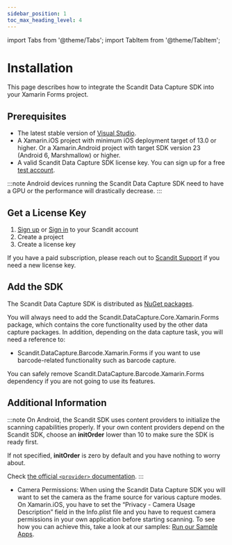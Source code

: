 ```yaml
---
sidebar_position: 1
toc_max_heading_level: 4
---
```


import Tabs from '@theme/Tabs';
import TabItem from '@theme/TabItem';

# Installation

This page describes how to integrate the Scandit Data Capture SDK into your Xamarin Forms project.

## Prerequisites

- The latest stable version of [Visual Studio](https://visualstudio.microsoft.com/).
- A Xamarin.iOS project with minimum iOS deployment target of 13.0 or higher. Or a Xamarin.Android project with target SDK version 23 (Android 6, Marshmallow) or higher.
- A valid Scandit Data Capture SDK license key. You can sign up for a free [test account](https://ssl.scandit.com/dashboard/sign-up?p=test&utm%5Fsource=documentation).

:::note
Android devices running the Scandit Data Capture SDK need to have a GPU or the performance will drastically decrease.
:::

## Get a License Key

1. [Sign up](https://ssl.scandit.com/dashboard/sign-up?p=test) or [Sign in](https://ssl.scandit.com/dashboard/sign-in) to your Scandit account
2. Create a project
3. Create a license key

If you have a paid subscription, please reach out to [Scandit Support](mailto:support%40scandit.com) if you need a new license key.

## Add the SDK

The Scandit Data Capture SDK is distributed as [NuGet packages](https://www.nuget.org/packages?q=scandit).

You will always need to add the Scandit.DataCapture.Core.Xamarin.Forms package, which contains the core functionality used by the other data capture packages. In addition, depending on the data capture task, you will need a reference to:

- Scandit.DataCapture.Barcode.Xamarin.Forms if you want to use barcode-related functionality such as barcode capture.

You can safely remove Scandit.DataCapture.Barcode.Xamarin.Forms dependency if you are not going to use its features.

## Additional Information

:::note
On Android, the Scandit SDK uses content providers to initialize the scanning capabilities properly. If your own content providers depend on the Scandit SDK, choose an **initOrder** lower than 10 to make sure the SDK is ready first.

If not specified, **initOrder** is zero by default and you have nothing to worry about.

Check [the official `<provider>` documentation](https://developer.android.com/guide/topics/manifest/provider-element).
:::

- Camera Permissions: When using the Scandit Data Capture SDK you will want to set the camera as the frame source for various capture modes. On Xamarin.iOS, you have to set the “Privacy - Camera Usage Description” field in the Info.plist file and you have to request camera permissions in your own application before starting scanning. To see how you can achieve this, take a look at our samples: [Run our Sample Apps](samples/run-samples.html).

